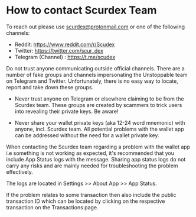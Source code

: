 # How to contact Scurdex Team

To reach out please use scurdex@protonmail.com or one of the following channels:

- Reddit: https://www.reddit.com/r/Scudex
- Twitter: https://twitter.com/scur_dex
- Telegram (Channel) : https://t.me/scudex

Do not trust anyone communicating outside official channels. There are a number of fake groups and channels impersonating the Unstoppable team on Telegram and Twitter. Unfortunately, there is no easy way to locate, report and take down these groups.

- Never trust anyone on Telegram or elsewhere claiming to be from the Scurdex team. These groups are created by scammers to trick users into revealing their private keys. Be aware!

- Never share your wallet private keys (aka 12-24 word mnemonic) with anyone, incl. Scurdex team. All potential problems with the wallet app can be addressed without the need for a wallet private key.

When contacting the Scurdex team regarding a problem with the wallet app i.e something is not working as expected, it's recommended that you include App Status logs with the message. Sharing app status logs do not carry any risks and are mainly needed for troubleshooting the problem effectively.

The logs are located in Settings >> About App >> App Status.

If the problem relates to some transaction then also include the public transaction ID which can be located by clicking on the respective transaction on the Transactions page.
